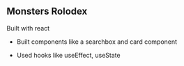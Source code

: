 ## Monsters Rolodex

Built with react 


- Built components like a searchbox and card component

- Used hooks like useEffect, useState 

